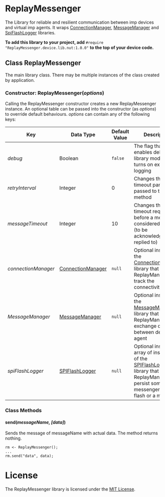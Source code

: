# ReplayMessenger

The Library for reliable and resilient communication between imp devices and virtual 
imp agents. It wraps 
[ConnectionManager](https://github.com/electricimp/connectionmanager/tree/v1.0.1), 
[MessageManager](https://github.com/electricimp/MessageManager) and 
[SpiFlashLogger](https://github.com/electricimp/SpiFlashLogger) libraries.

**To add this library to your project, add** 
`#require "ReplayMessenger.device.lib.nut:1.0.0"` 
**to the top of your device code.**

## Class ReplayMessenger

The main library class. There may be multiple instances of the class created by application.

### Constructor: ReplayMessenger(*options*)

Calling the ReplayMessenger constructor creates a new ReplayMessenger instance. 
An optional table can be passed into the constructor (as *options*) to override 
default behaviours. *options* can contain any of the following keys:

| Key | Data Type | Default Value | Description |
| ----- | -------------- | ------------------ | --------------- |
| *debug* | Boolean | `false` | The flag that enables debug library mode, which turns on extended logging |
| *retryInterval* | Integer | 0 | Changes the default timeout parameter passed to the [retry](#mmanager_retry) method |
| *messageTimeout* | Integer | 10 | Changes the default timeout required before a message is considered failed (to be acknowledged or replied to) |
| *connectionManager* | [ConnectionManager](https://github.com/electricimp/ConnectionManager) | `null` | Optional instance of the [ConnectionManager](https://github.com/electricimp/ConnectionManager) library that helps ReplayManager to track the connectivity status |
| *MessageManager* | [MessageManager](https://github.com/electricimp/ConnectionManager) | `null` | Optional instance of the [MessageManager](https://github.com/electricimp/MessageManager) library that helps ReplayManager to exchange data between device and agent |
| *spiFlashLogger* | [SPIFlashLogger](https://github.com/electricimp/ConnectionManager) | `null` | Optional instance or array of instances of the [SPIFlashLogger](https://github.com/electricimp/SPIFlashLogger) library that helps ReplayManager to persist some messenger on a flash or a memory |


### Class Methods

#### send(*messageName, [data]*)

Sends the message of messageName with actual data. The method returns nothing.

```squirrel
rm <- ReplayMessenger();
... 
rm.send("data", data);
```

# License

The ReplayMessenger library is licensed under the [MIT License](https://github.com/electricimp/thethingsapi/tree/master/LICENSE).
